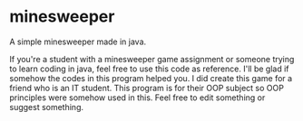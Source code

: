 # minesweeper
A simple minesweeper made in java. 

If you're a student with a minesweeper game assignment  or someone trying to learn coding in java, feel free to use this code as reference. I'll be glad if somehow the codes in this program helped you. I did create this game for a friend who is an IT student. This program is for their OOP subject so OOP principles were somehow used in this. Feel free to edit something or suggest something.
